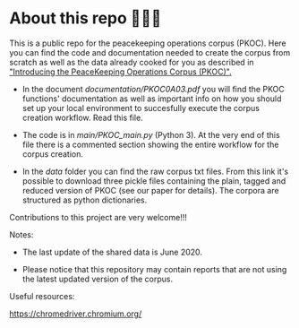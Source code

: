 # About this repo 🦚🦚🦚

This is a public repo for the peacekeeping operations corpus (PKOC). Here you can find the code and documentation needed to create the corpus from scratch as well as the data already cooked for you as described in ["Introducing the PeaceKeeping Operations Corpus (PKOC)".](https://papers.ssrn.com/sol3/papers.cfm?abstract_id=3530404)

- In the document *documentation/PKOC0A03.pdf* you will find the PKOC functions' documentation as well as important info on how you should set up your local environment to succesfully execute the corpus creation workflow. Read this file.

- The code is in *main/PKOC_main.py* (Python 3). At the very end of this file there is a commented section showing the entire workflow for the corpus creation.

- In the *data* folder you can find the raw corpus txt files. From this link it's possible to download three pickle files containing the plain, tagged and reduced version of PKOC (see our paper for details). The corpora are structured as python dictionaries. 

Contributions to this project are very welcome!!!

Notes:

- The last update of the shared data is June 2020. 

- Please notice that this repository may contain reports that are not using the latest updated version of the corpus.

Useful resources:

https://chromedriver.chromium.org/
